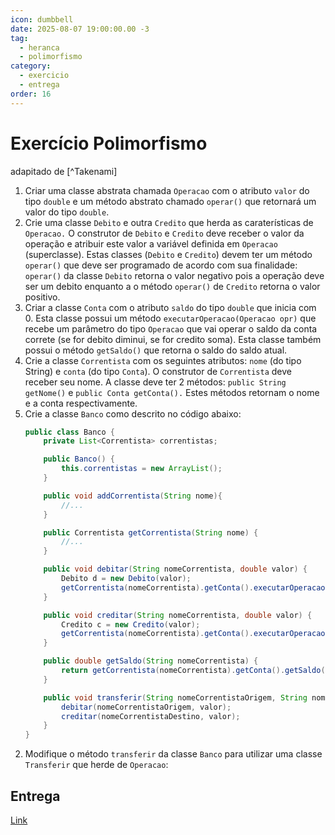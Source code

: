 ```yaml
---
icon: dumbbell
date: 2025-08-07 19:00:00.00 -3
tag:
  - heranca
  - polimorfismo
category:
  - exercicio
  - entrega
order: 16
---
```


# Exercício Polimorfismo

adapitado de [^Takenami]

1. Criar uma classe abstrata chamada `Operacao` com o atributo `valor` do tipo `double` e um método abstrato chamado `operar()` que retornará um valor do tipo `double`.
1. Crie uma classe `Debito` e outra `Credito` que herda as caraterísticas de `Operacao.` O construtor de `Debito` e `Credito` deve receber o valor da operação e atribuir este valor a variável definida em `Operacao` (superclasse). Estas classes (`Debito` e `Credito`) devem ter um método `operar()` que deve ser programado de acordo com sua finalidade: `operar()` da classe `Debito` retorna o valor negativo pois a operação deve ser um debito enquanto a o método `operar()` de `Credito` retorna o valor positivo.
1. Criar a classe `Conta` com o atributo `saldo` do tipo `double` que inicia com 0. Esta classe possui um método `executarOperacao(Operacao opr)` que recebe um parâmetro do tipo `Operacao` que vai operar o saldo da conta correte (se for debito diminui, se for credito soma). Esta classe também possui o método `getSaldo()` que retorna o saldo do saldo atual.
1. Crie a classe `Correntista` com os seguintes atributos: `nome` (do tipo String) e `conta` (do tipo `Conta`). O construtor de `Correntista` deve receber seu nome. A classe deve ter 2 métodos: `public String getNome()` e `public Conta getConta().` Estes métodos retornam o nome e a conta respectivamente.
1. Crie a classe `Banco` como descrito no código abaixo:
    ```java
    public class Banco {
        private List<Correntista> correntistas;

        public Banco() {
            this.correntistas = new ArrayList();
        }

        public void addCorrentista(String nome){
            //...
        }

        public Correntista getCorrentista(String nome) {
            //...
        }

        public void debitar(String nomeCorrentista, double valor) {
            Debito d = new Debito(valor);
            getCorrentista(nomeCorrentista).getConta().executarOperacao(d);
        }

        public void creditar(String nomeCorrentista, double valor) {
            Credito c = new Credito(valor);
            getCorrentista(nomeCorrentista).getConta().executarOperacao(c);
        }

        public double getSaldo(String nomeCorrentista) {
            return getCorrentista(nomeCorrentista).getConta().getSaldo();
        }

        public void transferir(String nomeCorrentistaOrigem, String nomeCorrentistaDestino, double valor) {
            debitar(nomeCorrentistaOrigem, valor);
            creditar(nomeCorrentistaDestino, valor);
        }
    }
    ```
<!--

    ::: details 
   

   @[code](../code/exercicioPolimorfismo/Operacao.java)
   @[code](../code/exercicioPolimorfismo/Credito.java)
   @[code](../code/exercicioPolimorfismo/Debito.java)
   @[code](../code/exercicioPolimorfismo/Conta.java)
   @[code](../code/exercicioPolimorfismo/Correntista.java)
   @[code](../code/exercicioPolimorfismo/Banco.java)
   @[code](../code/exercicioPolimorfismo/TestaConta.java)


   ::: 

-->

  
2. Modifique o método `transferir` da classe `Banco` para utilizar uma classe `Transferir` que herde de `Operacao`:

## Entrega

[Link](https://classroom.github.com/a/hhQitBTw)


<!-- @include: ../../../includes/bib.md -->